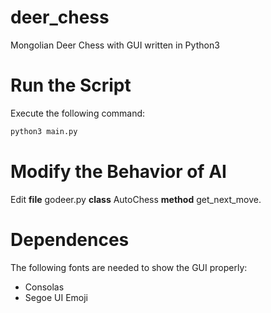 # deer_chess

Mongolian Deer Chess with GUI written in Python3

# Run the Script

Execute the following command:

```sh
python3 main.py
```

# Modify the Behavior of AI

Edit **file** godeer.py **class** AutoChess **method** get_next_move.

# Dependences

The following fonts are needed to show the GUI properly:

- Consolas
- Segoe UI Emoji
